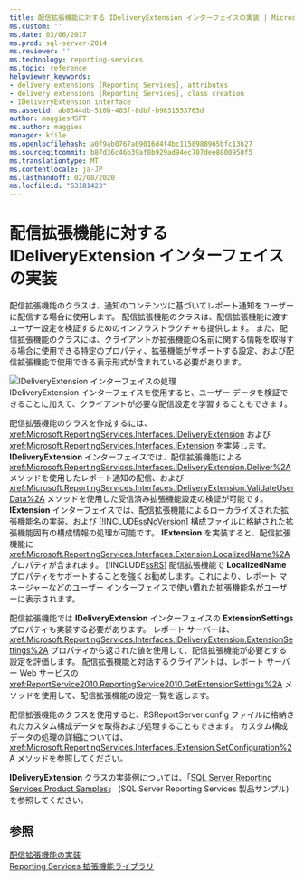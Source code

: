 ```yaml
---
title: 配信拡張機能に対する IDeliveryExtension インターフェイスの実装 | Microsoft Docs
ms.custom: ''
ms.date: 03/06/2017
ms.prod: sql-server-2014
ms.reviewer: ''
ms.technology: reporting-services
ms.topic: reference
helpviewer_keywords:
- delivery extensions [Reporting Services], attributes
- delivery extensions [Reporting Services], class creation
- IDeliveryExtension interface
ms.assetid: ab0344db-510b-403f-8dbf-b9831553765d
author: maggiesMSFT
ms.author: maggies
manager: kfile
ms.openlocfilehash: a0f9ab0767a09016d4f4bc1158988965bfc13b27
ms.sourcegitcommit: b87d36c46b39af8b929ad94ec707dee8800950f5
ms.translationtype: MT
ms.contentlocale: ja-JP
ms.lasthandoff: 02/08/2020
ms.locfileid: "63181423"
---
```

# <a name="implementing-the-ideliveryextension-interface-for-a-delivery-extension"></a>配信拡張機能に対する IDeliveryExtension インターフェイスの実装
  配信拡張機能のクラスは、通知のコンテンツに基づいてレポート通知をユーザーに配信する場合に使用します。 配信拡張機能のクラスは、配信拡張機能に渡すユーザー設定を検証するためのインフラストラクチャも提供します。 また、配信拡張機能のクラスには、クライアントが拡張機能の名前に関する情報を取得する場合に使用できる特定のプロパティ、拡張機能がサポートする設定、および配信拡張機能で使用できる表示形式が含まれている必要があります。  
  
 ![IDeliveryExtension インターフェイスの処理](../../media/bk-ext-02.gif "IDeliveryExtension インターフェイスの処理")  
IDeliveryExtension インターフェイスを使用すると、ユーザー データを検証できることに加えて、クライアントが必要な配信設定を学習することもできます。  
  
 配信拡張機能のクラスを作成するには、<xref:Microsoft.ReportingServices.Interfaces.IDeliveryExtension> および <xref:Microsoft.ReportingServices.Interfaces.IExtension> を実装します。 
  **IDeliveryExtension** インターフェイスでは、配信拡張機能による <xref:Microsoft.ReportingServices.Interfaces.IDeliveryExtension.Deliver%2A> メソッドを使用したレポート通知の配信、および <xref:Microsoft.ReportingServices.Interfaces.IDeliveryExtension.ValidateUserData%2A> メソッドを使用した受信済み拡張機能設定の検証が可能です。 
  **IExtension** インターフェイスでは、配信拡張機能によるローカライズされた拡張機能名の実装、および [!INCLUDE[ssNoVersion](../../../includes/ssnoversion-md.md)] 構成ファイルに格納された拡張機能固有の構成情報の処理が可能です。 
  **IExtension** を実装すると、配信拡張機能に <xref:Microsoft.ReportingServices.Interfaces.Extension.LocalizedName%2A> プロパティが含まれます。 
  [!INCLUDE[ssRS](../../../includes/ssrs.md)] 配信拡張機能で **LocalizedName** プロパティをサポートすることを強くお勧めします。これにより、レポート マネージャーなどのユーザー インターフェイスで使い慣れた拡張機能名がユーザーに表示されます。  
  
 配信拡張機能では **IDeliveryExtension** インターフェイスの **ExtensionSettings** プロパティも実装する必要があります。 レポート サーバーは、<xref:Microsoft.ReportingServices.Interfaces.IDeliveryExtension.ExtensionSettings%2A> プロパティから返された値を使用して、配信拡張機能が必要とする設定を評価します。 配信拡張機能と対話するクライアントは、レポート サーバー Web サービスの <xref:ReportService2010.ReportingService2010.GetExtensionSettings%2A> メソッドを使用して、配信拡張機能の設定一覧を返します。  
  
 配信拡張機能のクラスを使用すると、RSReportServer.config ファイルに格納されたカスタム構成データを取得および処理することもできます。 カスタム構成データの処理の詳細については、<xref:Microsoft.ReportingServices.Interfaces.IExtension.SetConfiguration%2A> メソッドを参照してください。  
  
 
  **IDeliveryExtension** クラスの実装例については、「[SQL Server Reporting Services Product Samples](https://go.microsoft.com/fwlink/?LinkId=177889)」 (SQL Server Reporting Services 製品サンプル) を参照してください。  
  
## <a name="see-also"></a>参照  
 [配信拡張機能の実装](../delivery-extension/implementing-a-delivery-extension.md)   
 [Reporting Services 拡張機能ライブラリ](../reporting-services-extension-library.md)  
  
  
